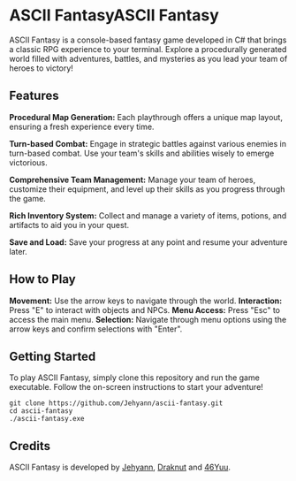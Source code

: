 # ASCII FantasyASCII Fantasy
ASCII Fantasy is a console-based fantasy game developed in C# that brings a classic RPG experience to your terminal. Explore a procedurally generated world filled with adventures, battles, and mysteries as you lead your team of heroes to victory!

## Features
**Procedural Map Generation:** Each playthrough offers a unique map layout, ensuring a fresh experience every time.

**Turn-based Combat:** Engage in strategic battles against various enemies in turn-based combat. Use your team's skills and abilities wisely to emerge victorious.

**Comprehensive Team Management:** Manage your team of heroes, customize their equipment, and level up their skills as you progress through the game.

**Rich Inventory System:** Collect and manage a variety of items, potions, and artifacts to aid you in your quest.

**Save and Load:** Save your progress at any point and resume your adventure later.

## How to Play
**Movement:** Use the arrow keys to navigate through the world.
**Interaction:** Press "E" to interact with objects and NPCs.
**Menu Access:** Press "Esc" to access the main menu.
**Selection:** Navigate through menu options using the arrow keys and confirm selections with "Enter".

## Getting Started
To play ASCII Fantasy, simply clone this repository and run the game executable. Follow the on-screen instructions to start your adventure!

```
git clone https://github.com/Jehyann/ascii-fantasy.git
cd ascii-fantasy
./ascii-fantasy.exe
```

## Credits
ASCII Fantasy is developed by [Jehyann](https://github.com/Jehyann "Jehyann"), [Draknut](https://github.com/Draknut "Draknut") and [46Yuu](https://github.com/46Yuu "46Yuu").
